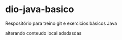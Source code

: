 # dio-java-basico
Respositório para treino git e exercicios básicos Java


alterando conteudo local
adsdasdas